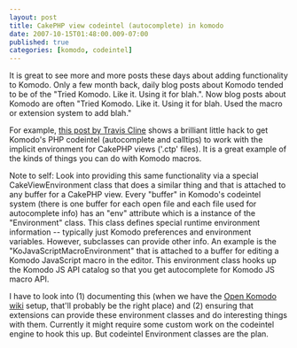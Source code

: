 ```yaml
---
layout: post
title: CakePHP view codeintel (autocomplete) in komodo
date: 2007-10-15T01:48:00.009-07:00
published: true
categories: [komodo, codeintel]
---
```


<p>It is great to see more and more posts these days about adding functionality to Komodo. Only a few month back, daily blog posts about Komodo tended to be of the "Tried Komodo. Like it. Using it for blah.". Now blog posts about Komodo are often "Tried Komodo. Like it. Using it for blah. Used the macro or extension system to add blah."</p>

<p>For example, <a href="http://traviscline.com/blog/2007/10/12/komodo-cakephp-view-macros/">this post by Travis Cline</a> shows a brilliant little hack to get Komodo's PHP codeintel (autocomplete and calltips) to work with the implicit environment for CakePHP views ('.ctp' files). It is a great example of the kinds of things you can do with Komodo macros.</p>

<p>Note to self: Look into providing this same functionality via a special CakeViewEnvironment class that does a similar thing and that is attached to any buffer for a CakePHP view. Every "buffer" in Komodo's codeintel system (there is one buffer for each open file and each file used for autocomplete info) has an "env" attribute which is a instance of the "Environment" class. This class defines special runtime environment information -- typically just Komodo preferences and environment variables. However, subclasses can provide other info. An example is the "KoJavaScriptMacroEnvironment" that is attached to a buffer for editing a Komodo JavaScript macro in the editor. This environment class hooks up the Komodo JS API catalog so that you get autocomplete for Komodo JS macro API.</p>

<p>I have to look into (1) documenting this (when we have the <a href="http://wiki.openkomodo.com/">Open Komodo wiki</a> setup, that'll probably be the right place) and (2) ensuring that extensions can provide these environment classes and do interesting things with them. Currently it might require some custom work on the codeintel engine to hook this up. But codeintel Environment classes are the plan.</p>
